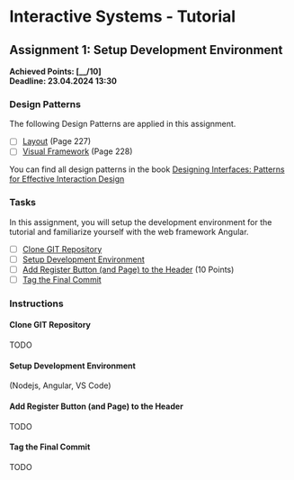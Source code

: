 # Interactive Systems - Tutorial

## Assignment 1: Setup Development Environment

**Achieved Points: [__/10]**  
**Deadline: 23.04.2024 13:30**  

### Design Patterns

The following Design Patterns are applied in this assignment.

- [ ] [Layout](https://ebookcentral.proquest.com/lib/uni-konstanz/reader.action?docID=5996435&ppg=247) (Page 227)
- [ ] [Visual Framework](https://ebookcentral.proquest.com/lib/uni-konstanz/reader.action?docID=5996435&ppg=248) (Page 228)

You can find all design patterns in the book [Designing Interfaces: Patterns for Effective Interaction Design](https://ebookcentral.proquest.com/lib/uni-konstanz/detail.action?docID=5996435)

### Tasks

In this assignment, you will setup the development environment for the tutorial and familiarize yourself with the web framework Angular. 

- [ ] [Clone GIT Repository](#clone-git-repository)
- [ ] [Setup Development Environment](#setup-development-environment)
- [ ] [Add Register Button (and Page) to the Header](#add-register-button-and-page-to-the-header) (10 Points)
- [ ] [Tag the Final Commit](#tag-the-final-commit)

### Instructions

#### Clone GIT Repository

TODO

#### Setup Development Environment

(Nodejs, Angular, VS Code)

#### Add Register Button (and Page) to the Header

TODO

#### Tag the Final Commit

TODO
